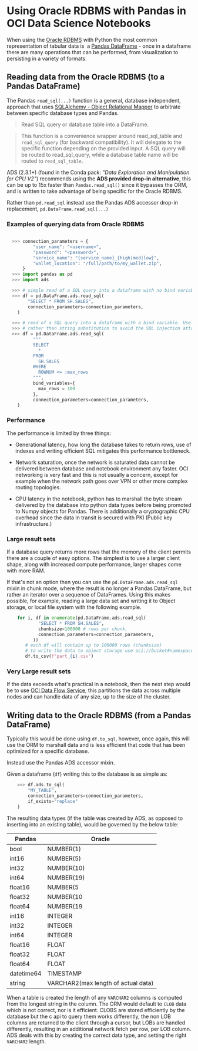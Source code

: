 # Using Oracle RDBMS with Pandas in OCI Data Science Notebooks

When using the [Oracle RDBMS](https://www.oracle.com/database/) with Python the most common representation of tabular data is  a [Pandas DataFrame](https://pandas.pydata.org/docs/reference/api/pandas.DataFrame.html) - once in a dataframe there are many operations that can be performed, from visualization to persisting in a variety of formats.

## Reading data from the Oracle RDBMS (to a Pandas DataFrame)


The Pandas `read_sql(...)` function is a general, database independent, approach that uses [SQLAlchemy - Object Relational Mapper](https://www.sqlalchemy.org/) to arbitrate between specific database types and Pandas.

> Read SQL query or database table into a DataFrame.

>This function is a convenience wrapper around read_sql_table and `read_sql_query` (for backward compatibility). It will delegate to the specific function depending on the provided input. A SQL query will be routed to read_sql_query, while a database table name will be routed to `read_sql_table`.

ADS (2.3.1+) (found in the Conda pack: *"Data Exploration and Manipulation for CPU V2"*) recommends using the **ADS provided drop-in alternative**, this can be up to 15x faster than `Pandas.read_sql()` since it bypasses the ORM, and is written to take advantage of being specific for the Oracle RDBMS.

Rather than `pd.read_sql` instead use the Pandas ADS accessor drop-in replacement, `pd.DataFrame.read_sql(...)`

### Examples of querying data from Oracle RDBMS


```python  

  >>> connection_parameters = {
          "user_name": "<username>",
          "password": "<password>",
          "service_name": "{service_name}_{high|med|low}",
          "wallet_location": "/full/path/to/my_wallet.zip",
      }
  >>> import pandas as pd
  >>> import ads

  >>> # simple read of a SQL query into a dataframe with no bind variables      
  >>> df = pd.DataFrame.ads.read_sql(
        "SELECT * FROM SH.SALES",
        connection_parameters=connection_parameters,
    )

  >>> # read of a SQL query into a dataframe with a bind variable. Use bind variables
  >>> # rather than string substitution to avoid the SQL injection attack vector.
  >>> df = pd.DataFrame.ads.read_sql(
          """
          SELECT
            *
          FROM
            SH.SALES
          WHERE
            ROWNUM <= :max_rows
          """,
          bind_variables={
            max_rows = 100
          },
          connection_parameters=connection_parameters,
    )
```

### Performance

The performance is limited by three things:

- Generational latency, how long the database takes to return rows, use of indexes and writing efficient SQL mitigates this performance bottleneck.

- Network saturation, once the network is saturated data cannot be delivered between database and notebook environment any faster. OCI networking is very fast and this is not usually a concern, except for example when the network path goes over VPN or other more complex routing topologies.

- CPU latency in the notebook, python has to marshall the byte stream delivered by the database into python data types before being promoted to Numpy objects for Pandas. There is additionally a cryptographic CPU overhead since the data in transit is secured with PKI (Public key infrastructure.)

### Large result sets

If a database query returns more rows that the memory of the client permits there are a couple of easy options. The simplest is to use a larger client shape, along with increased compute performance, larger shapes come with more RAM.

If that's not an option then you can use the `pd.DataFrame.ads.read_sql` mixin in chunk mode, where the result is no longer a Pandas DataFrame, but rather an iterator over a sequence of DataFrames. Using this makes possible, for example, reading a large data set and writing it to Object storage, or local file system with the following example.

```python
	for i, df in enumerate(pd.DataFrame.ads.read_sql(
	        "SELECT * FROM SH.SALES",
	        chunksize=100000 # rows per chunk,
	        connection_parameters=connection_parameters,
	      ))
	   # each df will contain up to 100000 rows (chunksize)
	   # to write the data to object storage use oci://bucket#namespace/part_{i}.csv"
	   df.to_csv(f"part_{i}.csv")
```

### Very Large result sets

If the data exceeds what's practical in a notebook, then the next step would be to use [OCI Data Flow Service](https://www.oracle.com/big-data/data-flow/), this partitions the data across multiple nodes and can handle data of any size, up to the size of the cluster.
   

## Writing data to the Oracle RDBMS (from a Pandas DataFrame)

Typically this would be done using `df.to_sql`, however, once again, this will use the ORM to marshall data and is less efficient that code that has been optimized for a specific database.

Instead use the Pandas ADS accessor mixin.

Given a dataframe (`df`) writing this to the database is as simple as:

```python
	>>> df.ads.to_sql(
	    "MY_TABLE",
	    connection_parameters=connection_parameters,
	    if_exists="replace"
	)
```

The resulting data types (if the table was created by ADS, as opposed to inserting into an existing table), would be governed by the below table:

|Pandas|Oracle|
|------|------|
|bool|NUMBER(1)|
|int16|NUMBER(5)|
|int32|NUMBER(10)|
|int64|NUMBER(19)|
|float16|NUMBER(5| 4)|
|float32|NUMBER(10| 4)|
|float64|NUMBER(19| 4)|
|int16|INTEGER|
|int32|INTEGER|
|int64|INTEGER|
|float16|FLOAT|
|float32|FLOAT
|float64|FLOAT|
|datetime64|TIMESTAMP|
|string|VARCHAR2(max length of actual data)|


When a table is created the length of any `VARCHAR2` columns is computed from the longest string in the column. The ORM would default to `CLOB` data which is not correct, nor is it efficient. CLOBS are stored efficiently by the database but the c api to query them works differently, the non LOB columns are returned to the client through a cursor, but LOBs are handled differently, resulting in an additional network fetch per row, per LOB column. ADS deals with this by creating the correct data type, and setting the right `VARCHAR2` length.
